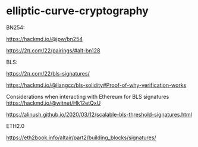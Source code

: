 # elliptic-curve-cryptography

BN254:

https://hackmd.io/@jpw/bn254

https://2π.com/22/pairings/#alt-bn128


BLS:

https://2π.com/22/bls-signatures/

https://hackmd.io/@liangcc/bls-solidity#Proof-of-why-verification-works

Considerations when interacting with Ethereum for BLS signatures    https://hackmd.io/@witnet/Hk12etQxU

https://alinush.github.io/2020/03/12/scalable-bls-threshold-signatures.html


ETH2.0

https://eth2book.info/altair/part2/building_blocks/signatures/

